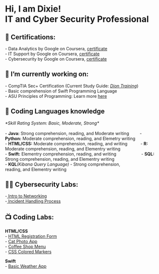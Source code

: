 <h1>Hi, I am Dixie! <br/>IT and Cyber Security Professional</h1>

<h2>🔖 Certifications:</h2>
- Data Analytics by Google on Coursera, <a href="https://coursera.org/verify/professional-cert/CKA9LKY9XSVS">certificate</a>
<br>
- IT Support by Google on Coursera, <a href="https://coursera.org/verify/professional-cert/HDZBBNLPRYNA">certificate</a> 
<br>
- Cybersecurity by Google on Coursera, <a href="https://coursera.org/verify/professional-cert/V52FCP88C9H3">certificate</a>

<h2>🌱 I’m currently working on:</h2>
- CompTIA Sec+ Certification (Current Study Guide: <a href="https://www.diontraining.com/courses/comptia-security"><i>Dion Training</i></a>) <br>
- Basic comprehension of Swift Programming Language <br>
- ASU Principles of Programming: Learn more <a href="https://gostudyhall.com/courses/principles-of-programming-cse-110/">here</a> 

<h2>💬 Coding Languages knowledge</h2>
 <i>*Skill Rating System: Basic, Moderate, Strong*</i> <br>
 <br>
- <Strong>Java:</Strong> Strong comprehension, reading, and Moderate writing &nbsp;  &nbsp;  &nbsp; &nbsp; - <Strong>Python:</Strong> Moderate comprehension, reading, and Elemetry writing <br>
- <Strong>HTML/CSS:</Strong> Moderate comprehension, reading, and writing &nbsp;  &nbsp;  &nbsp;  &nbsp; &nbsp; - <Strong>R:</Strong> Moderate comprehension, reading, and Elementry writing <br>
- <Strong>Swift:</Strong> Elementry comprehension, reading, and writing &nbsp;  &nbsp;  &nbsp;  &nbsp;  &nbsp; &nbsp; &nbsp;  &nbsp;  &nbsp; &nbsp;
- <strong>SQL:</strong> Strong comprehension, reading, and Elementry writing <br>
- <strong>KQL</strong><i>(Kibana Query Language)</i> - Strong comprehension, <br>
reading, and Elementry writing

<h2>👨‍💻 Cybersecurity Labs:</h2>
-<a href="https://academy.hackthebox.com/achievement/842257/34" target="_blank" rel="noopener noreferrer"> Intro to Networking</a>
<br>
-<a href="https://academy.hackthebox.com/achievement/842257/148)"> Incident Handling Process</a>
<br >

<h2>📺 Coding Labs:</h2>
<p><strong>HTML/CSS</strong>
<br>
  - <a href="https://github.com/DixieReed/RegistrationFormBasic">HTML Registration Form</a> <br>
  - <a href="https://github.com/DixieReed/Cat-Photo-App/tree/main">Cat Photo App</a> <br>
  - <a href="https://github.com/DixieReed/Coffee-Shop-Menu">Coffee Shop Menu</a> <br>
  - <a href="https://github.com/DixieReed/CSS-Colored-Markers/tree/main">CSS Colored Markers</a>

<p>
</b><strong>Swift</strong><br> - <a href="https://github.com/DixieReed/Swift_weatherApp"{:target="_blank" rel="noopener"}> Basic Weather App</a>
</p>
<!--
Here are some ideas to get you started:

- 🔭 I’m currently working on ...
- 🌱 I’m currently learning ...
- 👯 I’m looking to collaborate on ...
- 🤔 I’m looking for help with ...
- 💬 Ask me about ...
- 📫 How to reach me: ...
- 😄 Pronouns: ...
- ⚡ Fun fact: ...

  Space fill options
  &nbsp;  \\ two spaces
  &nbsp; \\ one space
-->
